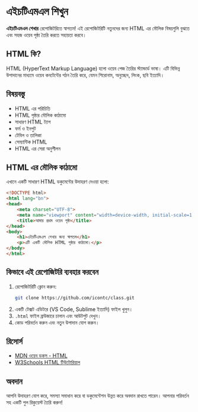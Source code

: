 # এইচটিএমএল শিখুন

**এইচটিএমএল শেখার** রেপোজিটরিতে স্বাগতম! এই রেপোজিটরিটি নতুনদের জন্য HTML এর মৌলিক বিষয়গুলি বুঝতে এবং সহজ ওয়েব পৃষ্ঠা তৈরি করতে সহায়তা করবে।

## HTML কি?
HTML (HyperText Markup Language) হলো ওয়েব পেজ তৈরির স্ট্যান্ডার্ড ভাষা। এটি বিভিন্ন উপাদানের মাধ্যমে ওয়েব কনটেন্টের গঠন তৈরি করে, যেমন শিরোনাম, অনুচ্ছেদ, লিংক, ছবি ইত্যাদি।

## বিষয়বস্তু
- HTML এর পরিচিতি
- HTML পৃষ্ঠার মৌলিক কাঠামো
- সাধারণ HTML ট্যাগ
- ফর্ম ও ইনপুট
- টেবিল ও তালিকা
- সেম্যান্টিক HTML
- HTML এর সেরা অনুশীলন

## HTML এর মৌলিক কাঠামো
এখানে একটি সাধারণ HTML ডকুমেন্টের উদাহরণ দেওয়া হলো:

```html
<!DOCTYPE html>
<html lang="bn">
<head>
    <meta charset="UTF-8">
    <meta name="viewport" content="width=device-width, initial-scale=1.0">
    <title>আমার প্রথম ওয়েব পৃষ্ঠা</title>
</head>
<body>
    <h1>এইচটিএমএল শেখার জন্য স্বাগতম</h1>
    <p>এটি একটি মৌলিক HTML পৃষ্ঠার কাঠামো।</p>
</body>
</html>
```

## কিভাবে এই রেপোজিটরি ব্যবহার করবেন
1. রেপোজিটরিটি ক্লোন করুন:
   ```sh
   git clone https://github.com/icontc/class.git
   ```
2. একটি টেক্সট এডিটরে (VS Code, Sublime ইত্যাদি) ফাইল খুলুন।
3. `.html` ফাইল ব্রাউজারে চালান এবং আউটপুট দেখুন।
4. কোড পরিবর্তন করুন এবং নতুন উপাদান যোগ করুন।

## রিসোর্স
- [MDN ওয়েব ডকস - HTML](https://developer.mozilla.org/en-US/docs/Web/HTML)
- [W3Schools HTML টিউটোরিয়াল](https://www.w3schools.com/html/)

## অবদান
আপনি উদাহরণ যোগ করে, সমস্যা সমাধান করে বা ডকুমেন্টেশন উন্নত করে অবদান রাখতে পারেন। আপনার পরিবর্তন সহ একটি পুল রিকুয়েস্ট তৈরি করুন!


